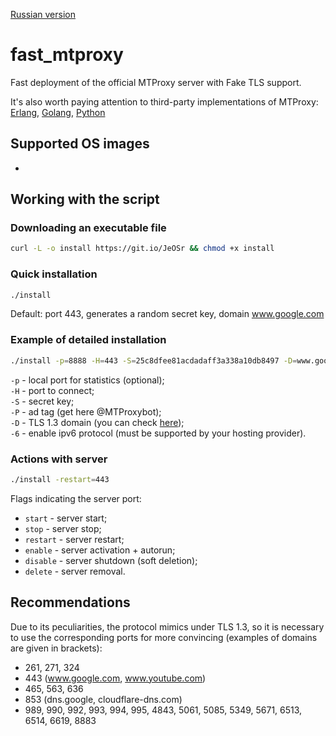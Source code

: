 [Russian version](README.md)

# fast_mtproxy
Fast deployment of the official MTProxy server with Fake TLS support.  
  
It's also worth paying attention to third-party implementations of MTProxy: [Erlang](https://github.com/seriyps/mtproto_proxy), [Golang](https://github.com/9seconds/mtg), [Python](https://github.com/alexbers/mtprotoproxy)

## Supported OS images
*

## Working with the script
### Downloading an executable file
```bash
curl -L -o install https://git.io/JeOSr && chmod +x install
```

### Quick installation
```bash
./install
```

Default: port 443, generates a random secret key, domain www.google.com

### Example of detailed installation
```bash
./install -p=8888 -H=443 -S=25c8dfee81acdadaff3a338a10db8497 -D=www.google.com
```
`-p` - local port for statistics (optional);  
`-H` - port to connect;  
`-S` - secret key;  
`-P` - ad tag (get here @MTProxybot);  
`-D` - TLS 1.3 domain (you can check <a href="https://www.cdn77.com/tls-test">here</a>);  
`-6` - enable ipv6 protocol (must be supported by your hosting provider).

### Actions with server
```bash
./install -restart=443
```

Flags indicating the server port:
* `start` - server start;
* `stop` - server stop;
* `restart` - server restart;
* `enable` - server activation + autorun;
* `disable` - server shutdown (soft deletion);
* `delete` - server removal.

## Recommendations
Due to its peculiarities, the protocol mimics under TLS 1.3, so it is necessary to use the corresponding ports for more convincing (examples of domains are given in brackets):
* 261, 271, 324
* 443 (www.google.com, www.youtube.com)
* 465, 563, 636
* 853 (dns.google, cloudflare-dns.com)
* 989, 990, 992, 993, 994, 995, 4843, 5061, 5085, 5349, 5671, 6513, 6514, 6619, 8883
